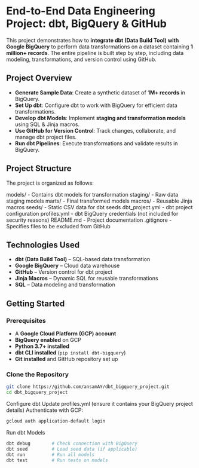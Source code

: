 # End-to-End Data Engineering Project: dbt, BigQuery & GitHub  

This project demonstrates how to **integrate dbt (Data Build Tool) with Google BigQuery** to perform data transformations on a dataset containing **1 million+ records**. The entire pipeline is built step by step, including data modeling, transformations, and version control using GitHub.  

## Project Overview  

- **Generate Sample Data**: Create a synthetic dataset of **1M+ records** in BigQuery.  
- **Set Up dbt**: Configure dbt to work with BigQuery for efficient data transformations.  
- **Develop dbt Models**: Implement **staging and transformation models** using SQL & Jinja macros.  
- **Use GitHub for Version Control**: Track changes, collaborate, and manage dbt project files.  
- **Run dbt Pipelines**: Execute transformations and validate results in BigQuery.  

## Project Structure  
The project is organized as follows:

models/ - Contains dbt models for transformation
staging/ - Raw data staging models
marts/ - Final transformed models
macros/ - Reusable Jinja macros
seeds/ - Static CSV data for dbt seeds
dbt_project.yml - dbt project configuration
profiles.yml - dbt BigQuery credentials (not included for security reasons)
README.md - Project documentation
.gitignore - Specifies files to be excluded from GitHub


## Technologies Used  

- **dbt (Data Build Tool)** – SQL-based data transformation  
- **Google BigQuery** – Cloud data warehouse  
- **GitHub** – Version control for dbt project  
- **Jinja Macros** – Dynamic SQL for reusable transformations  
- **SQL** – Data modeling and transformation  

## Getting Started  

### Prerequisites  

- A **Google Cloud Platform (GCP) account**  
- **BigQuery enabled** on GCP  
- **Python 3.7+ installed**  
- **dbt CLI installed** (`pip install dbt-bigquery`)  
- **Git installed** and GitHub repository set up  

### Clone the Repository  

```sh
git clone https://github.com/ansamAY/dbt_bigquery_project.git
cd dbt_bigquery_project
```

Configure dbt
Update profiles.yml (ensure it contains your BigQuery project details)
Authenticate with GCP:

```sh
gcloud auth application-default login
```

Run dbt Models

```sh
dbt debug        # Check connection with BigQuery  
dbt seed         # Load seed data (if applicable)  
dbt run          # Run all models  
dbt test         # Run tests on models
```  



